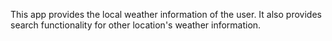 This app provides the local weather information of the user. It also provides search functionality for other location's weather information.